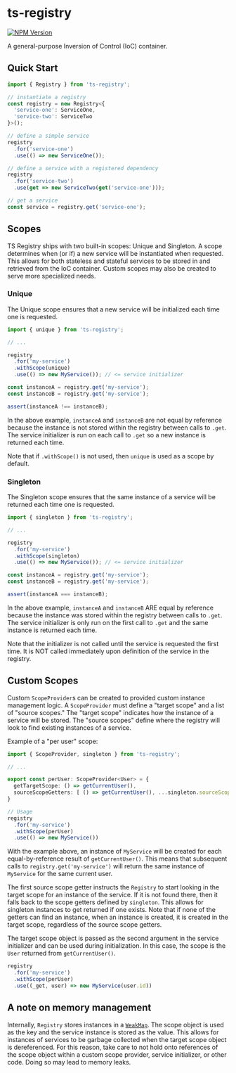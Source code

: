 # ts-registry

[![NPM Version](https://img.shields.io/npm/v/ts-registry.svg)](https://npmjs.com/package/ts-registry)

A general-purpose Inversion of Control (IoC) container.

## Quick Start

```Typescript
import { Registry } from 'ts-registry';

// instantiate a registry
const registry = new Registry<{
  'service-one': ServiceOne,
  'service-two': ServiceTwo
}>();

// define a simple service
registry
  .for('service-one')
  .use(() => new ServiceOne());

// define a service with a registered dependency
registry
  .for('service-two')
  .use(get => new ServiceTwo(get('service-one')));

// get a service
const service = registry.get('service-one');
```

## Scopes

TS Registry ships with two built-in scopes: Unique and Singleton. A scope determines when (or if) a new service will be instantiated when requested. This allows for both stateless and stateful services to be stored in and retrieved from the IoC container. Custom scopes may also be created to serve more specialized needs.

### Unique

The Unique scope ensures that a new service will be initialized each time one is requested.

```Typescript
import { unique } from 'ts-registry';

// ...

registry
  .for('my-service')
  .withScope(unique)
  .use(() => new MyService()); // <= service initializer

const instanceA = registry.get('my-service');
const instanceB = registry.get('my-service');

assert(instanceA !== instanceB);
```

In the above example, `instanceA` and `instanceB` are not equal by reference because the instance is not stored within the registry between calls to `.get`. The service initializer is run on each call to `.get` so a new instance is returned each time.

Note that if `.withScope()` is not used, then `unique` is used as a scope by default.

### Singleton

The Singleton scope ensures that the same instance of a service will be returned each time one is requested.

```Typescript
import { singleton } from 'ts-registry';

// ...

registry
  .for('my-service')
  .withScope(singleton)
  .use(() => new MyService()); // <= service initializer

const instanceA = registry.get('my-service');
const instanceB = registry.get('my-service');

assert(instanceA === instanceB);
```

In the above example, `instanceA` and `instanceB` ARE equal by reference because the instance was stored within the registry between calls to `.get`. The service initializer is only run on the first call to `.get` and the same instance is returned each time.

Note that the initializer is not called until the service is requested the first time. It is NOT called immediately upon definition of the service in the registry.

## Custom Scopes

Custom `ScopeProvider`s can be created to provided custom instance management logic. A `ScopeProvider` must define a "target scope" and a list of "source scopes." The "target scope" indicates how the instance of a service will be stored. The "source scopes" define where the registry will look to find existing instances of a service.

Example of a "per user" scope:

```Typescript
import { ScopeProvider, singleton } from 'ts-registry';

// ...

export const perUser: ScopeProvider<User> = {
  getTargetScope: () => getCurrentUser(),
  sourceScopeGetters: [ () => getCurrentUser(), ...singleton.sourceScopeGetters ]
}

// Usage
registry
  .for('my-service')
  .withScope(perUser)
  .use(() => new MyService())
```

With the example above, an instance of `MyService` will be created for each equal-by-reference result of `getCurrentUser()`. This means that subsequent calls to `registry.get('my-service')` will return the same instance of `MyService` for the same current user.

The first source scope getter instructs the `Registry` to start looking in the target scope for an instance of the service. If it is not found there, then it falls back to the scope getters defined by `singleton`. This allows for singleton instances to get returned if one exists. Note that if none of the getters can find an instance, when an instance is created, it is created in the target scope, regardless of the source scope getters.

The target scope object is passed as the second argument in the service initializer and can be used during initialization. In this case, the scope is the `User` returned from `getCurrentUser()`.

```Typescript
registry
  .for('my-service')
  .withScope(perUser)
  .use((_get, user) => new MyService(user.id))
```

## A note on memory management

Internally, `Registry` stores instances in a [`WeakMap`](https://developer.mozilla.org/en-US/docs/Web/JavaScript/Reference/Global_Objects/WeakMap). The scope object is used as the key and the service instance is stored as the value. This allows for instances of services to be garbage collected when the target scope object is dereferenced. For this reason, take care to not hold onto references of the scope object within a custom scope provider, service initializer, or other code. Doing so may lead to memory leaks.
